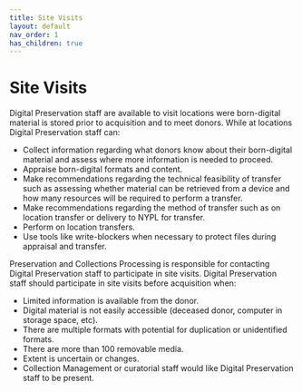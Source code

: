 ```yaml
---
title: Site Visits
layout: default
nav_order: 1
has_children: true
---
```


# Site Visits  
Digital Preservation staff are available to visit locations were born-digital material is stored prior to acquisition and to meet donors. While at locations Digital Preservation staff can:
* Collect information regarding what donors know about their born-digital material and assess where more information is needed to proceed.
* Appraise born-digital formats and content.
* Make recommendations regarding the technical feasibility of transfer such as assessing whether material can be retrieved from a device and how many resources will be required to perform a transfer. 
* Make recommendations regarding the method of transfer such as on location transfer or delivery to NYPL for transfer.
* Perform on location transfers.
* Use tools like write-blockers when necessary to protect files during appraisal and transfer.  

Preservation and Collections Processing is responsible for contacting Digital Preservation staff to participate in site visits. Digital Preservation staff should participate in site visits before acquisition when:
* Limited information is available from the donor.
* Digital material is not easily accessible (deceased donor, computer in storage space, etc).
* There are multiple formats with potential for duplication or unidentified formats.  
* There are more than 100 removable media.
* Extent is uncertain or changes.
* Collection Management or curatorial staff would like Digital Preservation staff to be present.  